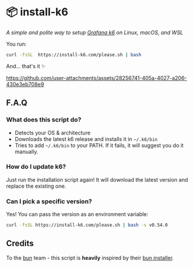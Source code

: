 # 📦 install-k6
*A simple and polite way to setup [Grafana k6](https://github.com/grafana/k6) on Linux, macOS, and WSL*

You run:  
```sh
curl -fsSL  https://install-k6.com/please.sh | bash
```

And... that's it ✨

https://github.com/user-attachments/assets/28256741-405a-4027-a206-430e3eb708e9

## F.A.Q

### What does this script do?
- Detects your OS & architecture
- Downloads the latest k6 release and installs it in `~/.k6/bin`
- Tries to add `~/.k6/bin` to your PATH. If it fails, it will suggest you do it manually.

### How do I update k6?

Just run the installation script again! It will download the latest version and replace the existing one.

### Can I pick a specific version?

Yes! You can pass the version as an environment variable:
```sh
curl -fsSL https://install-k6.com/please.sh | bash -s v0.54.0
```

## Credits 

To the [bun](https://bun.sh) team - this script is **heavily** inspired by their [bun installer](https://bun.sh/docs/installation).